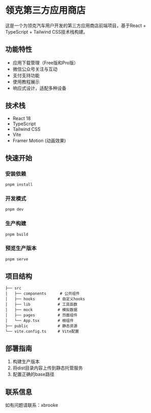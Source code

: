 # 领克第三方应用商店

这是一个为领克汽车用户开发的第三方应用商店前端项目，基于React + TypeScript + Tailwind CSS技术栈构建。

## 功能特性

- 应用下载管理（Free版和Pro版）
- 微信公众号关注与互动
- 支付支持功能
- 使用教程展示
- 响应式设计，适配多种设备

## 技术栈

- React 18
- TypeScript
- Tailwind CSS
- Vite
- Framer Motion (动画效果)

## 快速开始

### 安装依赖
```bash
pnpm install
```

### 开发模式
```bash
pnpm dev
```

### 生产构建
```bash
pnpm build
```

### 预览生产版本
```bash
pnpm serve
```

## 项目结构

```
├── src
│   ├── components      # 公共组件
│   ├── hooks          # 自定义hooks
│   ├── lib            # 工具函数
│   ├── mock           # 模拟数据
│   ├── pages          # 页面组件
│   └── App.tsx        # 根组件
├── public             # 静态资源
└── vite.config.ts     # Vite配置
```

## 部署指南

1. 构建生产版本
2. 将dist目录内容上传到静态托管服务
3. 配置正确的base路径

## 联系信息

如有问题请联系：xbrooke
